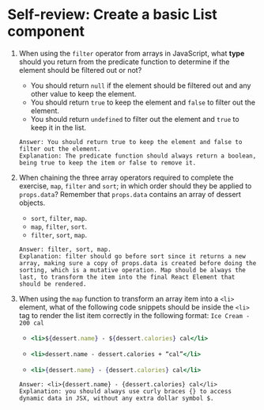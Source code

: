 # Self-review: Create a basic List component

1. When using the `filter` operator from arrays in JavaScript, what __type__ should you return from the predicate function to determine if the element should be filtered out or not?
    - You should return `null` if the element should be filtered out and any other value to keep the element. 
    - You should return `true` to keep the element and `false` to filter out the element. 
    - You should return `undefined` to filter out the element and `true` to keep it in the list. 
    ```
    Answer: You should return true to keep the element and false to filter out the element. 
    Explanation: The predicate function should always return a boolean, being true to keep the item or false to remove it.
    ```

2. When chaining the three array operators required to complete the exercise, `map`, `filter` and `sort`; in which order should they be applied to `props.data`? Remember that `props.data` contains an array of dessert objects.
    - `sort`, `filter`, `map`. 
    - `map`, `filter`, `sort`. 
    - `filter`, `sort`, `map`. 
    ```
    Answer: filter, sort, map. 
    Explanation: filter should go before sort since it returns a new array, making sure a copy of props.data is created before doing the sorting, which is a mutative operation. Map should be always the last, to transform the item into the final React Element that should be rendered.
    ```

3. When using the `map` function to transform an array item into a `<li>` element, what of the following code snippets should be inside the `<li>` tag to render the list item correctly in the following format: `Ice Cream - 200 cal`
    -   ```jsx
        <li>${dessert.name} - ${dessert.calories} cal</li>
        ```
    -   ```jsx
        <li>dessert.name - dessert.calories + “cal”</li>
        ```
    -   ```jsx
        <li>{dessert.name} - {dessert.calories} cal</li>
        ```
    ```
    Answer: <li>{dessert.name} - {dessert.calories} cal</li>
    Explanation: you should always use curly braces {} to access dynamic data in JSX, without any extra dollar symbol $. 
    ```
